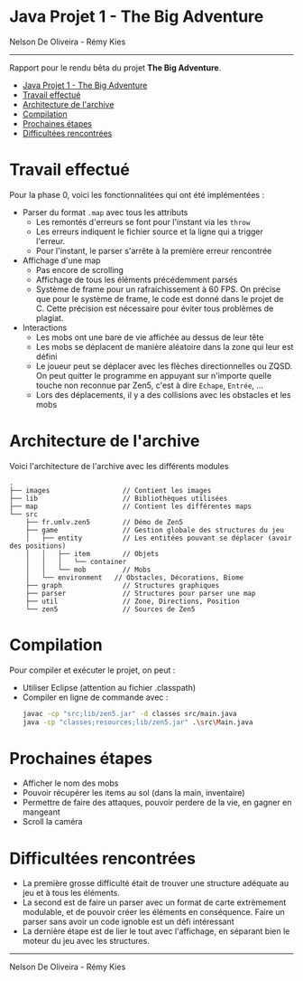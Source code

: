 # Java Projet 1 - The Big Adventure
Nelson De Oliveira - Rémy Kies
___

Rapport pour le rendu bêta du projet **The Big Adventure**.

- [Java Projet 1 - The Big Adventure](#java-projet-1---the-big-adventure)
- [Travail effectué](#travail-effectué)
- [Architecture de l'archive](#architecture-de-larchive)
- [Compilation](#compilation)
- [Prochaines étapes](#prochaines-étapes)
- [Difficultées rencontrées](#difficultées-rencontrées)


# Travail effectué 

Pour la phase 0, voici les fonctionnalitées qui ont été implémentées :
* Parser du format `.map` avec tous les attributs
  * Les remontés d'erreurs se font pour l'instant via les `throw`
  * Les erreurs indiquent le fichier source et la ligne qui a trigger l'erreur.
  * Pour l'instant, le parser s'arrête à la première erreur rencontrée
* Affichage d'une map
  * Pas encore de scrolling
  * Affichage de tous les éléments précédemment parsés
  * Système de frame pour un rafraichissement à 60 FPS.
    On précise que pour le système de frame, le code est donné dans le projet de C. Cette précision est nécessaire pour éviter tous problèmes de plagiat.
* Interactions
  * Les mobs ont une bare de vie affichée au dessus de leur tête
  * Les mobs se déplacent de manière aléatoire dans la zone qui leur est défini
  * Le joueur peut se déplacer avec les flèches directionnelles ou ZQSD. On peut quitter le programme en appuyant sur n'importe quelle touche non reconnue par Zen5, c'est à dire `Echape`, `Entrée`, ...
  * Lors des déplacements, il y a des collisions avec les obstacles et les mobs 

# Architecture de l'archive

Voici l'architecture de l'archive avec les différents modules

```
.
├── images                  // Contient les images
├── lib                     // Bibliothèques utilisées
├── map                     // Contient les différentes maps
└── src     
    ├── fr.umlv.zen5        // Démo de Zen5
    ├── game                // Gestion globale des structures du jeu
    │   ├── entity          // Les entitées pouvant se déplacer (avoir des positions)
    │   │   ├── item        // Objets
    │   │   │   └── container
    │   │   └── mob         // Mobs
    │   └── environment   // Obstacles, Décorations, Biome
    ├── graph               // Structures graphiques
    ├── parser              // Structures pour parser une map
    ├── util                // Zone, Directions, Position
    └── zen5                // Sources de Zen5
```

# Compilation

Pour compiler et exécuter le projet, on peut :
* Utiliser Eclipse (attention au fichier .classpath)
* Compiler en ligne de commande avec :
  ```bash
  javac -cp "src;lib/zen5.jar" -d classes src/main.java
  java -cp "classes;resources;lib/zen5.jar" .\src\Main.java
  ```

# Prochaines étapes

* Afficher le nom des mobs
* Pouvoir récupérer les items au sol (dans la main, inventaire)
* Permettre de faire des attaques, pouvoir perdere de la vie, en gagner en mangeant
* Scroll la caméra

# Difficultées rencontrées

* La première grosse difficulté était de trouver une structure adéquate au jeu et à tous les éléments.
* La second est de faire un parser avec un format de carte extrèmement modulable, et de pouvoir créer les éléments en conséquence. Faire un parser sans avoir un code ignoble est un défi intéressant
* La dernière étape est de lier le tout avec l'affichage, en séparant bien le moteur du jeu avec les structures.

___
Nelson De Oliveira - Rémy Kies
